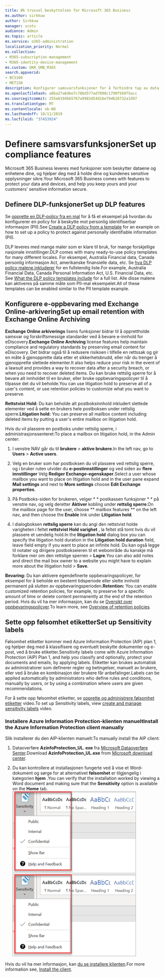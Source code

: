 ```yaml
---
title: Øk trussel beskyttelsen for Microsoft 365 Business
ms.author: sirkkuw
author: Sirkkuw
manager: scotv
audience: Admin
ms.topic: article
ms.service: o365-administration
localization_priority: Normal
ms.collection:
- M365-subscription-management
- M365-identity-device-management
ms.custom: OKR_SMB_M365
search.appverid:
- BCS160
- MET150
description: Konfigurer samsvarsfunksjoner for å forhindre tap av data og merke sensitive data.
ms.openlocfilehash: a0ba2fa6dbe7c786d577ad7098c1790f569f5acc
ms.sourcegitcommit: 255e8194bb5767a9983d54d16e79d628732a1d97
ms.translationtype: MT
ms.contentlocale: nb-NO
ms.lasthandoff: 10/11/2019
ms.locfileid: "37453924"
---
```

# <a name="set-up-compliance-features"></a><span data-ttu-id="9307b-103">Definere samsvarsfunksjoner</span><span class="sxs-lookup"><span data-stu-id="9307b-103">Set up compliance features</span></span>

<span data-ttu-id="9307b-104">Microsoft 365 Business leveres med funksjoner som beskytter dataene og enhetene dine, og hjelper deg med å holde dine og kundenes sensitive opplysninger sikre.</span><span class="sxs-lookup"><span data-stu-id="9307b-104">Your Microsoft 365 Business comes with features to protect your data and devices, and help you keep yours and your customers' sensitive information secure.</span></span>

## <a name="set-up-dlp-features"></a><span data-ttu-id="9307b-105">Definere DLP-funksjoner</span><span class="sxs-lookup"><span data-stu-id="9307b-105">Set up DLP features</span></span>

<span data-ttu-id="9307b-106">Se [opprette en DLP-policy fra en mal](https://support.office.com/article/59414438-99f5-488b-975c-5023f2254369) for å få et eksempel på hvordan du konfigurerer en policy for å beskytte mot personlig identifiserbar informasjon (PII).</span><span class="sxs-lookup"><span data-stu-id="9307b-106">See [Create a DLP policy from a template](https://support.office.com/article/59414438-99f5-488b-975c-5023f2254369) for an example on how to set up a policy to protect against personally identifiable information (PII).</span></span> 
  
<span data-ttu-id="9307b-107">DLP leveres med mange maler som er klare til bruk, for mange forskjellige nasjonale innstillinger.</span><span class="sxs-lookup"><span data-stu-id="9307b-107">DLP comes with many ready-to-use policy templates for many different locales.</span></span> <span data-ttu-id="9307b-108">For eksempel, Australia Financial data, Canada personlig informasjon Act, amerikanske finansielle data, etc. Se [hva DLP policy malene inkluderer](https://support.office.com/article/c2e588d3-8f4f-4937-a286-8c399f28953a) for en fullstendig liste.</span><span class="sxs-lookup"><span data-stu-id="9307b-108">For example, Australia Financial Data, Canada Personal Information Act, U.S. Financial Data, etc. See [What the DLP policy templates include](https://support.office.com/article/c2e588d3-8f4f-4937-a286-8c399f28953a) for a full list.</span></span> <span data-ttu-id="9307b-109">Alle disse malene kan aktiveres på samme måte som PII-mal eksempelet.</span><span class="sxs-lookup"><span data-stu-id="9307b-109">All of these templates can be enabled similar to the PII template example.</span></span> 
  
## <a name="set-up-email-retention-with-exchange-online-archiving"></a><span data-ttu-id="9307b-110">Konfigurere e-oppbevaring med Exchange Online-arkivering</span><span class="sxs-lookup"><span data-stu-id="9307b-110">Set up email retention with Exchange Online Archiving</span></span>

 <span data-ttu-id="9307b-111">**Exchange Online arkiverings** lisens funksjoner bidrar til å opprettholde samsvar og forskriftsmessige standarder ved å bevare e-innhold for eDiscovery.</span><span class="sxs-lookup"><span data-stu-id="9307b-111">**Exchange Online Archiving** license features help maintain compliance and regulatory standards by preserving email content for eDiscovery.</span></span> <span data-ttu-id="9307b-112">Det bidrar også til å redusere risikoen i tilfelle en rettssak og gir en måte å gjenopprette data etter et sikkerhetsbrudd, eller når du trenger å gjenopprette slettede elementer.</span><span class="sxs-lookup"><span data-stu-id="9307b-112">It also helps reduce your risk in the event of a lawsuit and provides a way to recover data after a security breach, or when you need to recover deleted items.</span></span> <span data-ttu-id="9307b-113">Du kan bruke rettslig sperre for å bevare alt innholdet til en bruker, eller bruke oppbevaringspolicyer til å tilpasse det du vil beholde.</span><span class="sxs-lookup"><span data-stu-id="9307b-113">You can use litigation hold to preserve all of a user's content, or use retention policies to customize what you want to preserve.</span></span>
  
<span data-ttu-id="9307b-114">**Rettstvist Hold:** Du kan beholde alt postboksinnhold inkludert slettede elementer ved å sette en brukers hele postboksen under rettslig sperre.</span><span class="sxs-lookup"><span data-stu-id="9307b-114">**Litigation hold:** You can preserve all mailbox content including deleted items by putting a user's entire mailbox on litigation hold.</span></span> 
    
<span data-ttu-id="9307b-115">Hvis du vil plassere en postboks under rettslig sperre, i administrasjonssenteret:</span><span class="sxs-lookup"><span data-stu-id="9307b-115">To place a mailbox on litigation hold, in the Admin center:</span></span>
    
1. <span data-ttu-id="9307b-116">I venstre NAV går du til **brukere** \> **aktive brukere**.</span><span class="sxs-lookup"><span data-stu-id="9307b-116">In the left nav, go to **Users** \> **Active users**.</span></span>
    
2. <span data-ttu-id="9307b-117">Velg en bruker som har postboksen du vil plassere ved rettslig sperre, og i bruker ruten utvider du **e-postinnstillinger** og ved siden av **flere innstillinger** Velg **Rediger Exchange-egenskaper**.</span><span class="sxs-lookup"><span data-stu-id="9307b-117">Select a user whose mailbox you want to place on litigation hold and in the user pane expand **Mail settings** and next to **More settings** choose **Edit Exchange properties**.</span></span>
    
3. <span data-ttu-id="9307b-118">På Postboks-siden for brukeren, velger \* \* postkassen funksjoner \* \* på venstre nav, og velg deretter **Aktiver** kobling under **rettslig sperre**.</span><span class="sxs-lookup"><span data-stu-id="9307b-118">On the mailbox page for the user, choose \*\* mailbox features \*\* on the left nav, and then choose the **Enable** link under **Litigation hold**.</span></span>
    
4. <span data-ttu-id="9307b-119">I dialogboksen **rettslig sperre** kan du angi den rettstvist holde varigheten i feltet **rettstvist Hold varighet** , la feltet stå tomt hvis du vil plassere et uendelig hold.</span><span class="sxs-lookup"><span data-stu-id="9307b-119">In the **litigation hold** dialog box you can specify the litigation hold duration in the **Litigation hold duration** field, leave field empty if you want to place an infinite hold.</span></span> <span data-ttu-id="9307b-120">Du kan også legge til notater og dirigere postbokseieren til et webområde du kanskje må forklare mer om den rettslige sperren \> **Lagre**.</span><span class="sxs-lookup"><span data-stu-id="9307b-120">You can also add notes and direct the mail box owner to a website you might have to explain more about the litigation hold \> **Save**.</span></span>
    
<span data-ttu-id="9307b-121">**Bevaring:** Du kan aktivere egendefinerte oppbevaringspolicyer, for eksempel for å beholde en bestemt tidsperiode eller slette innhold permanent på slutten av oppbevaringsperioden.</span><span class="sxs-lookup"><span data-stu-id="9307b-121">**Retention:** You can enable customized retention policies, for example, to preserve for a specific amount of time or delete content permanently at the end of the retention period.</span></span> <span data-ttu-id="9307b-122">Hvis du vil ha mer informasjon, kan du se [Oversikt over oppbevaringspolicyer](https://support.office.com/article/5e377752-700d-4870-9b6d-12bfc12d2423).</span><span class="sxs-lookup"><span data-stu-id="9307b-122">To learn more, see [Overview of retention policies](https://support.office.com/article/5e377752-700d-4870-9b6d-12bfc12d2423).</span></span>

## <a name="set-up-sensitivity-labels"></a><span data-ttu-id="9307b-123">Sette opp følsomhet etiketter</span><span class="sxs-lookup"><span data-stu-id="9307b-123">Set up Sensitivity labels</span></span>

<span data-ttu-id="9307b-124">Følsomhet etiketter kommer med Azure Information Protection (AIP) plan 1, og hjelper deg med å klassifisere og eventuelt beskytte dokumenter og e-post, ved å bruke etiketter.</span><span class="sxs-lookup"><span data-stu-id="9307b-124">Sensitivity labels come with Azure Information Protection (AIP) Plan 1, and help you classify and optionally, protect your documents and emails, by applying labels.</span></span> <span data-ttu-id="9307b-125">Etiketter kan brukes automatisk av administratorer som definerer regler og betingelser, manuelt av brukere, eller ved å bruke en kombinasjon der brukere får anbefalinger.</span><span class="sxs-lookup"><span data-stu-id="9307b-125">Labels can be applied automatically by administrators who define rules and conditions, manually by users, or by using a combination where users are given recommendations.</span></span>

<span data-ttu-id="9307b-126">For å sette opp følsomhet etiketter, se [opprette og administrere følsomhet etiketter](https://support.office.com/en-us/article/2fb96b54-7dd2-4f0c-ac8d-170790d4b8b9) video.</span><span class="sxs-lookup"><span data-stu-id="9307b-126">To set up Sensitivity labels, view [create and manage sensitivity labels](https://support.office.com/en-us/article/2fb96b54-7dd2-4f0c-ac8d-170790d4b8b9) video.</span></span>



### <a name="install-the-azure-information-protection-client-manually"></a><span data-ttu-id="9307b-127">Installere Azure Information Protection-klienten manuelt</span><span class="sxs-lookup"><span data-stu-id="9307b-127">Install the Azure Information Protection client manually</span></span>

<span data-ttu-id="9307b-128">Slik installerer du den AIP-klienten manuelt:</span><span class="sxs-lookup"><span data-stu-id="9307b-128">To manually install the AIP client:</span></span>

1. <span data-ttu-id="9307b-129">Dataoverføre **AzinfoProtection_UL. exe** fra [Microsoft Dataoverføre Senter](https://www.microsoft.com/download/details.aspx?id=53018).</span><span class="sxs-lookup"><span data-stu-id="9307b-129">Download **AzinfoProtection_UL.exe** from [Microsoft download center](https://www.microsoft.com/download/details.aspx?id=53018).</span></span>
 
2. <span data-ttu-id="9307b-130">Du kan kontrollere at installasjonen fungerte ved å vise et Word-dokument og sørge for at alternativet **følsomhet** er tilgjengelig i kategorien **hjem** .</span><span class="sxs-lookup"><span data-stu-id="9307b-130">You can verify that the installation worked by viewing a Word document and making sure that the **Sensitivity** option is available on the **Home** tab.</span></span>
<br/><span data-ttu-id="9307b-131">![Kategorien beskyttelse i et Word-dokument.](media/word-sensitivity.png)</span><span class="sxs-lookup"><span data-stu-id="9307b-131">![Protection tab drop-down in a Word document.](media/word-sensitivity.png)</span></span>

<span data-ttu-id="9307b-132">Hvis du vil ha mer informasjon, kan [du se installere klienten](https://docs.microsoft.com/azure/information-protection/infoprotect-tutorial-step3).</span><span class="sxs-lookup"><span data-stu-id="9307b-132">For more information see, [Install the client](https://docs.microsoft.com/azure/information-protection/infoprotect-tutorial-step3).</span></span>
